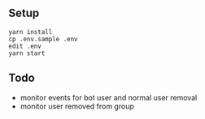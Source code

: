 ## Setup

```
yarn install
cp .env.sample .env
edit .env
yarn start
```


## Todo

- monitor events for bot user and normal user removal
- monitor user removed from group
